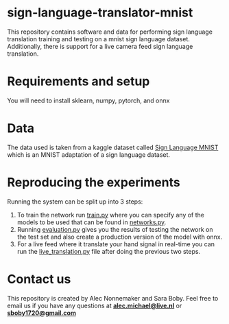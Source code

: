 # sign-language-translator-mnist

This repository contains software and data for performing sign language translation training and testing on a mnist sign language dataset. Additionally, there is support for a live camera feed sign language translation.



# Requirements and setup
You will need to install sklearn, numpy, pytorch, and onnx

# Data
The data used is taken from a kaggle dataset called [Sign Language MNIST](https://www.kaggle.com/datasets/datamunge/sign-language-mnist?datasetId=3258&select=amer_sign2.png) which is an MNIST adaptation of a sign language dataset.


# Reproducing the experiments

Running the system can be split up into 3 steps:

1. To train the network run [train.py](train.py) where you can specify any of the models to be used that can be found in [networks.py](networks.py). 
2. Running [evaluation.py](evaluation.py) gives you the results of testing the network on the test set and also create a production version of the model with onnx.
3. For a live feed where it translate your hand signal in real-time you can run the [live_translation.py](live_translation.py) file after doing the previous two steps.
# Contact us
This repository is created by Alec Nonnemaker and Sara Boby.
Feel free to email us if you have any questions at **alec.michael@live.nl** or **sboby1720@gmail.com**






